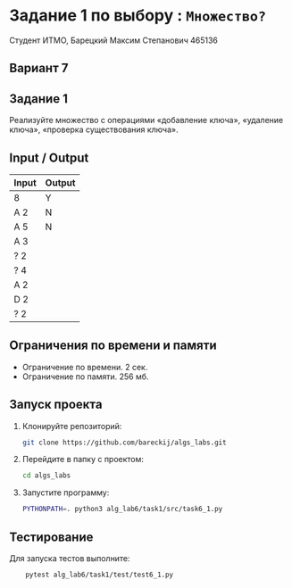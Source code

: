 # Задание 1 по выбору : `Множество?`

Студент ИТМО, Барецкий Максим Степанович 465136

## Вариант 7

## Задание 1

Реализуйте множество с операциями «добавление ключа», «удаление ключа»,
«проверка существования ключа».

## Input / Output

| Input | Output |
| ----- | ------ |
| 8     | Y      |
| A 2   | N      |
| A 5   | N      |
| A 3   |
| ? 2   |
| ? 4   |
| A 2   |
| D 2   |
| ? 2   |

## Ограничения по времени и памяти

- Ограничение по времени. 2 сек.
- Ограничение по памяти. 256 мб.

## Запуск проекта

1. Клонируйте репозиторий:
   ```bash
   git clone https://github.com/bareckij/algs_labs.git
   ```
2. Перейдите в папку с проектом:
   ```bash
   cd algs_labs
   ```
3. Запустите программу:

   ```bash
   PYTHONPATH=. python3 alg_lab6/task1/src/task6_1.py
   ```

## Тестирование

Для запуска тестов выполните:

```bash
    pytest alg_lab6/task1/test/test6_1.py
```
